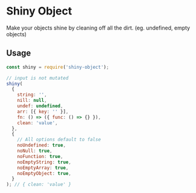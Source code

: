 # Shiny Object

Make your objects shine by cleaning off all the dirt. (eg. undefined, empty objects)

## Usage

```javascript
const shiny = require('shiny-object');

// input is not mutated
shiny(
  {
    string: '',
    nill: null,
    undef: undefined,
    arr: [{ key: '' }],
    fn: () => ({ func: () => {} }),
    clean: 'value',
  },
  {
    // All options default to false
    noUndefined: true,
    noNull: true,
    noFunction: true,
    noEmptyString: true,
    noEmptyArray: true,
    noEmptyObject: true,
  }
); // { clean: 'value' }
```
